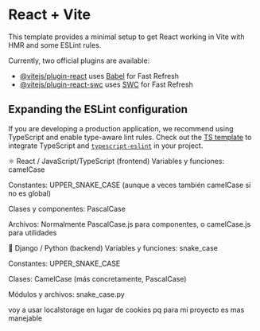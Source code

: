 # React + Vite

This template provides a minimal setup to get React working in Vite with HMR and some ESLint rules.

Currently, two official plugins are available:

- [@vitejs/plugin-react](https://github.com/vitejs/vite-plugin-react/blob/main/packages/plugin-react/README.md) uses [Babel](https://babeljs.io/) for Fast Refresh
- [@vitejs/plugin-react-swc](https://github.com/vitejs/vite-plugin-react-swc) uses [SWC](https://swc.rs/) for Fast Refresh

## Expanding the ESLint configuration

If you are developing a production application, we recommend using TypeScript and enable type-aware lint rules. Check out the [TS template](https://github.com/vitejs/vite/tree/main/packages/create-vite/template-react-ts) to integrate TypeScript and [`typescript-eslint`](https://typescript-eslint.io) in your project.

⚛️ React / JavaScript/TypeScript (frontend)
Variables y funciones: camelCase

Constantes: UPPER_SNAKE_CASE (aunque a veces también camelCase si no es global)

Clases y componentes: PascalCase

Archivos: Normalmente PascalCase.js para componentes, o camelCase.js para utilidades

🐍 Django / Python (backend)
Variables y funciones: snake_case

Constantes: UPPER_SNAKE_CASE

Clases: CamelCase (más concretamente, PascalCase)

Módulos y archivos: snake_case.py

voy a usar localstorage en lugar de cookies pq para mi proyecto es mas manejable
